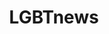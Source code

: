 ---
title: LGBTnews
crosslinks:
- HIVnews
- LGBTaf
- religion
- Transnews
- worldnews
- legal
- asktransgender
- traaaaaaannnnnnnnnns
- RightwingLGBT
- politics
- KnightsOfPineapple
- netflix
- ConservativeLGBT
- exmormon
- NPR
- JUSTNOMIL
- mormon
---